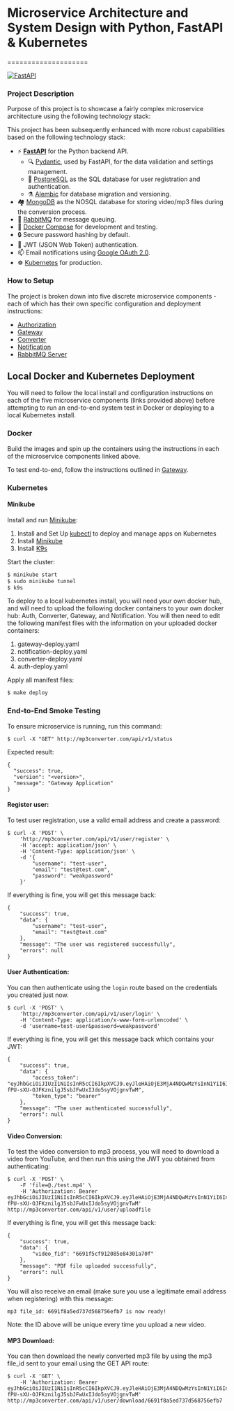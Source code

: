 # Microservice Architecture and System Design with Python, FastAPI & Kubernetes
====================

[![FastAPI](https://img.shields.io/badge/FastAPI-005571?style=for-the-badge&logo=fastapi)](https://github.com/tiangolo/fastapi)

### Project Description
Purpose of this project is to showcase a fairly complex microservice architecture using the following technology stack:

This project has been subsequently enhanced with more robust capabilities based on the following technology stack:

- ⚡ [**FastAPI**](https://fastapi.tiangolo.com) for the Python backend API.
    - 🔍 [Pydantic](https://docs.pydantic.dev), used by FastAPI, for the data validation and settings management.
    - 💾 [PostgreSQL](https://www.postgresql.org) as the SQL database for user registration and authentication.
    - ⚗️  [Alembic](https://alembic.sqlalchemy.org/en/latest/) for database migration and versioning.
- 🏘 [MongoDB](https://www.mongodb.com) as the NOSQL database for storing video/mp3 files during the conversion process.
- 🐇 [RabbitMQ](https://www.rabbitmq.com/) for message queuing.
- 🐋 [Docker Compose](https://www.docker.com) for development and testing.
- 🔒 Secure password hashing by default.
- 🔑 JWT (JSON Web Token) authentication.
- 📫 Email notifications using [Google OAuth 2.0](https://developers.google.com/identity/protocols/oauth2).
- ☸️ [Kubernetes](https://www.kubernetes.io) for production.

### How to Setup
The project is broken down into five discrete microservice components - each of which has their own specific configuration and deployment instructions:
- [Authorization](https://github.com/dkaberna/microservices-fastapi-kubernetes/tree/main/auth)
- [Gateway](https://github.com/dkaberna/microservices-fastapi-kubernetes/tree/main/gateway)
- [Converter](https://github.com/dkaberna/microservices-fastapi-kubernetes/tree/main/converter)
- [Notification](https://github.com/dkaberna/microservices-fastapi-kubernetes/tree/main/notification)
- [RabbitMQ Server](https://github.com/dkaberna/microservices-fastapi-kubernetes/tree/main/rabbit)

## Local Docker and Kubernetes Deployment

You will need to follow the local install and configuration instructions on each of the five microservice components (links provided above) before attempting to run an end-to-end system test in Docker or deploying to a local Kubernetes install.

### Docker
Build the images and spin up the containers using the instructions in each of the microservice components linked above.

To test end-to-end, follow the instructions outlined in [Gateway](link).

### Kubernetes

#### Minikube

Install and run [Minikube](https://kubernetes.io/docs/setup/minikube/):

1. Install and Set Up [kubectl](https://kubernetes.io/docs/tasks/tools/install-kubectl/) to deploy and manage apps on Kubernetes
2. Install [Minikube](https://github.com/kubernetes/minikube/releases)
3. Install [K9s](https://k9scli.io/)

Start the cluster:

```sh
$ minikube start
$ sudo minikube tunnel
$ k9s
```
To deploy to a local kubernetes install, you will need your own docker hub, and will need to upload the following docker containers to your own docker hub: Auth, Converter, Gateway, and Notification. You will then need to edit the following manifest files with the information on your uploaded docker containers:

1. gateway-deploy.yaml
2. notification-deploy.yaml
3. converter-deploy.yaml
4. auth-deploy.yaml

Apply all manifest files:

```sh
$ make deploy
```
### End-to-End Smoke Testing
To ensure microservice is running, run this command:

    $ curl -X "GET" http://mp3converter.com/api/v1/status

Expected result:

```
{
  "success": true,
  "version": "<version>",
  "message": "Gateway Application"
}
```

#### Register user:

To test user registration, use a valid email address and create a password:

    $ curl -X 'POST' \
        'http://mp3converter.com/api/v1/user/register' \
        -H 'accept: application/json' \
        -H 'Content-Type: application/json' \
        -d '{
            "username": "test-user",
            "email": "test@test.com",
            "password": "weakpassword"
        }'

If everything is fine, you will get this message back:
```
{
    "success": true,
    "data": {
        "username": "test-user",
        "email": "test@test.com"
    },
    "message": "The user was registered successfully",
    "errors": null
}
```
#### User Authentication:
You can then authenticate using the `login` route based on the credentials you created just now.

    $ curl -X 'POST' \
        'http://mp3converter.com/api/v1/user/login' \
        -H 'Content-Type: application/x-www-form-urlencoded' \
        -d 'username=test-user&password=weakpassword'

If everything is fine, you will get this message back which contains your JWT:
```
{
    "success": true,
    "data": {
        "access_token": "eyJhbGciOiJIUzI1NiIsInR5cCI6IkpXVCJ9.eyJleHAiOjE3MjA4NDQwMzYsInN1YiI6InRlc3QtdXNlcjEifQ.-fPU-sXU-OJFKznilgJ5sbJFwUxIJdo5syVOjgnvTwM",
        "token_type": "bearer"
    },
    "message": "The user authenticated successfully",
    "errors": null
}
```
 
#### Video Conversion:
To test the video conversion to mp3 process, you will need to download a video from YouTube, and then run this using the JWT you obtained from authenticating:

    $ curl -X 'POST' \
        -F 'file=@./test.mp4' \
        -H 'Authorization: Bearer eyJhbGciOiJIUzI1NiIsInR5cCI6IkpXVCJ9.eyJleHAiOjE3MjA4NDQwMzYsInN1YiI6InRlc3QtdXNlcjEifQ.-fPU-sXU-OJFKznilgJ5sbJFwUxIJdo5syVOjgnvTwM' http://mp3converter.com/api/v1/user/uploadfile

If everything is fine, you will get this message back:
```
{
    "success": true,
    "data": {
        "video_fid": "6691f5cf912085e84301a70f"
    },
    "message": "PDF file uploaded successfully",
    "errors": null
}
```
You will also receive an email (make sure you use a legitimate email address when registering) with this message:
```
mp3 file_id: 6691f8a5ed737d568756efb7 is now ready!
```

Note: the ID above will be unique every time you upload a new video.

#### MP3 Download:

You can then download the newly converted mp3 file by using the mp3 file_id sent to your email using the GET API route:

    $ curl -X 'GET' \
        -H 'Authorization: Bearer eyJhbGciOiJIUzI1NiIsInR5cCI6IkpXVCJ9.eyJleHAiOjE3MjA4NDQwMzYsInN1YiI6InRlc3QtdXNlcjEifQ.-fPU-sXU-OJFKznilgJ5sbJFwUxIJdo5syVOjgnvTwM' http://mp3converter.com/api/v1/user/download/6691f8a5ed737d568756efb7
